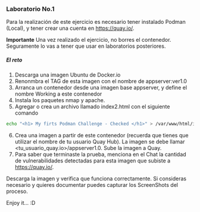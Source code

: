 
### Laboratorio No.1 

Para la realización de este ejercicio es necesario tener instalado Podman (Local), y tener crear una cuenta en https://quay.io/.

**Importante**
Una vez realizado el ejercicio, no borres el contenedor. Seguramente lo vas a tener que usar en laboratorios posteriores.

##### El reto 

1. Descarga una imagen Ubuntu de Docker.io
2. Renonmbra el TAG de esta imagen con el nombre de appserver:ver1.0
3. Arranca un contenedor desde una imagen base appserver, y define el nombre Working a este contenedor
4. Instala los paquetes nmap y apache.
5. Agregar o crea un archivo llamado index2.html con el siguiente comando
```bash
echo "<h1> My firts Podman Challenge - Checked </h1>" > /var/www/html/index2.html
```
6. Crea una imagen a partir de este contenedor (recuerda que tienes que utilizar el nombre de tu usuario Quay Hub). La imagen se debe llamar <tu_usuario_quay.io>/appserver1.0. Sube la imagen a Quay.
7. Para saber que terminaste la prueba, menciona en el Chat la cantidad de vulnerabilidades detectadas para esta imagen que subiste a https://quay.io/.

Descarga la imagen y verifica que funciona correctamente. Si consideras necesario y quieres documentar puedes capturar los ScreenShots del proceso.

Enjoy it... :D